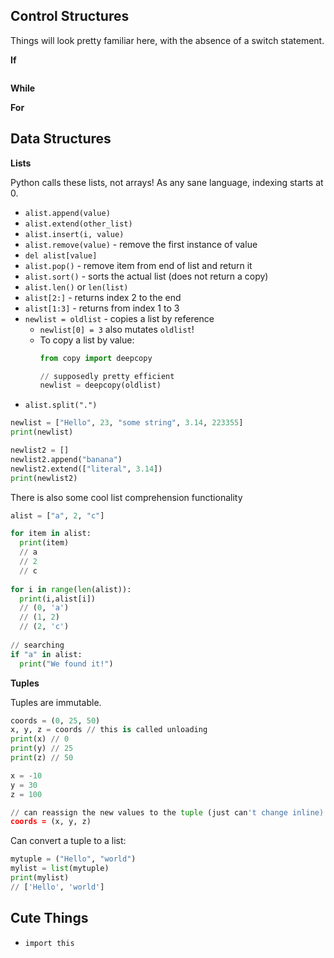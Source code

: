 ## Control Structures

Things will look pretty familiar here, with the absence of a switch statement.

**If**

```

```

**While**

**For**

## Data Structures

**Lists**

Python calls these lists, not arrays! As any sane language, indexing starts at 0.

- `alist.append(value)`
- `alist.extend(other_list)`
- `alist.insert(i, value)`
- `alist.remove(value)` - remove the first instance of value
- `del alist[value]`
- `alist.pop()` - remove item from end of list and return it
- `alist.sort()` - sorts the actual list (does not return a copy)
- `alist.len()` or `len(list)`
- `alist[2:]` - returns index 2 to the end
- `alist[1:3]` - returns from index 1 to 3
- `newlist = oldlist` - copies a list by reference
  - `newlist[0] = 3` also mutates `oldlist`!
  - To copy a list by value:
    ```python
    from copy import deepcopy
    
    // supposedly pretty efficient
    newlist = deepcopy(oldlist)
    ```
 - `alist.split(".")`

```python
newlist = ["Hello", 23, "some string", 3.14, 223355]
print(newlist)

newlist2 = []
newlist2.append("banana")
newlist2.extend(["literal", 3.14])
print(newlist2)
```

There is also some cool list comprehension functionality

```python
alist = ["a", 2, "c"]

for item in alist:
  print(item)
  // a
  // 2
  // c
  
for i in range(len(alist)):
  print(i,alist[i])
  // (0, 'a')
  // (1, 2)
  // (2, 'c')
  
// searching
if "a" in alist:
  print("We found it!")
```

**Tuples**

Tuples are immutable.

```python
coords = (0, 25, 50)
x, y, z = coords // this is called unloading
print(x) // 0
print(y) // 25
print(z) // 50

x = -10
y = 30
z = 100

// can reassign the new values to the tuple (just can't change inline)
coords = (x, y, z)
```

Can convert a tuple to a list:

```python
mytuple = ("Hello", "world")
mylist = list(mytuple)
print(mylist) 
// ['Hello', 'world']
```

## Cute Things

- `import this`
